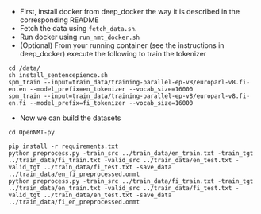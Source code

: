 * First, install docker from deep_docker the way it is described in the corresponding README
* Fetch the data using `fetch_data.sh`.
* Run docker using `run_nmt_docker.sh`
* (Optional) From your running container (see the instructions in deep_docker) execute the following to train the tokenizer
```
cd /data/
sh install_sentencepience.sh
spm_train --input=train_data/training-parallel-ep-v8/europarl-v8.fi-en.en --model_prefix=en_tokenizer --vocab_size=16000
spm_train --input=train_data/training-parallel-ep-v8/europarl-v8.fi-en.fi --model_prefix=fi_tokenizer --vocab_size=16000
```
* Now we can build the datasets
```
cd OpenNMT-py

pip install -r requirements.txt
python preprocess.py -train_src ../train_data/en_train.txt -train_tgt ../train_data/fi_train.txt -valid_src ../train_data/en_test.txt -valid_tgt ../train_data/fi_test.txt -save_data ../train_data/en_fi_preprocessed.onmt
python preprocess.py -train_src ../train_data/fi_train.txt -train_tgt ../train_data/en_train.txt -valid_src ../train_data/fi_test.txt -valid_tgt ../train_data/en_test.txt -save_data ../train_data/fi_en_preprocessed.onmt
```
